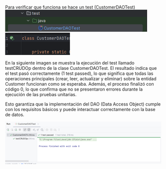 

Para verificar que funciona se hace un test (CustomerDAOTest)
![img_1.png](img_1.png)
![img_2.png](img_2.png)

En la siguiente imagen se muestra la ejecución del test llamado testCRUDOp dentro de la clase CustomerDAOTest. El resultado indica que el test pasó correctamente (1 test passed), lo que significa que todas las operaciones principales (crear, leer, actualizar y eliminar) sobre la entidad Customer funcionan como se esperaba. Además, el proceso finalizó con código 0, lo que confirma que no se presentaron errores durante la ejecución de las pruebas unitarias.

Esto garantiza que la implementación del DAO (Data Access Object) cumple con los requisitos básicos y puede interactuar correctamente con la base de datos.


![img.png](img.png)


